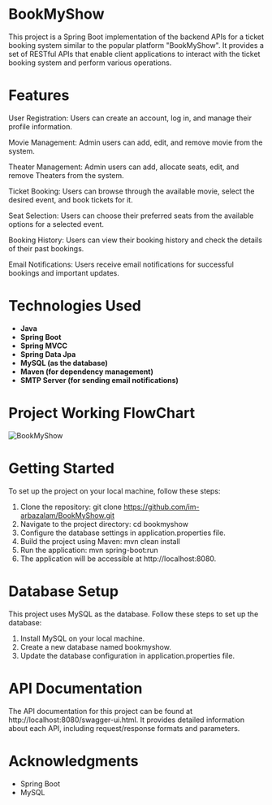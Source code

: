 # BookMyShow
This project is a Spring Boot implementation of the backend APIs for a ticket booking system similar to the popular platform "BookMyShow". It provides a set of RESTful APIs that enable client applications to interact with the ticket booking system and perform various operations.

# Features
User Registration: Users can create an account, log in, and manage their profile information.

Movie Management: Admin users can add, edit, and remove movie from the system.

Theater Management: Admin users can add, allocate seats, edit, and remove Theaters from the system.

Ticket Booking: Users can browse through the available movie, select the desired event, and book tickets for it.

Seat Selection: Users can choose their preferred seats from the available options for a selected event.

Booking History: Users can view their booking history and check the details of their past bookings.

Email Notifications: Users receive email notifications for successful bookings and important updates.

# Technologies Used
+ **Java**
+ **Spring Boot**
+ **Spring MVCC**
+ **Spring Data Jpa**
+ **MySQL (as the database)**
+ **Maven (for dependency management)**
+ **SMTP Server (for sending email notifications)**

# Project Working FlowChart
![BookMyShow](https://github.com/im-arbazalam/BookMyShow/assets/114339920/9092193c-bb53-42b4-99d6-00dbdc7a0c9f)

# Getting Started
To set up the project on your local machine, follow these steps:

1.  Clone the repository: git clone https://github.com/im-arbazalam/BookMyShow.git
1.  Navigate to the project directory: cd bookmyshow
1.  Configure the database settings in application.properties file.
1.  Build the project using Maven: mvn clean install
1.  Run the application: mvn spring-boot:run
1.  The application will be accessible at http://localhost:8080.

# Database Setup
This project uses MySQL as the database. Follow these steps to set up the database:

1.  Install MySQL on your local machine.
1.  Create a new database named bookmyshow.
1.  Update the database configuration in application.properties file.

# API Documentation
The API documentation for this project can be found at http://localhost:8080/swagger-ui.html. It provides detailed information about each API, including request/response formats and parameters.

# Acknowledgments
+  Spring Boot  
+  MySQL
